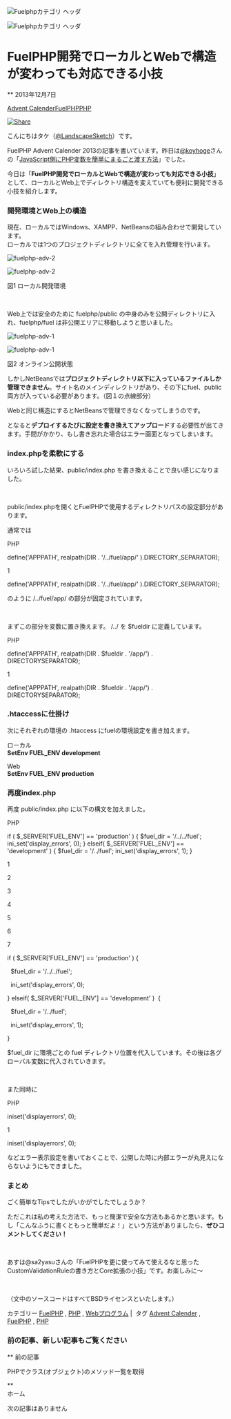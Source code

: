 ![Fuelphpカテゴリ ヘッダ](http://worktoolsmith.com/wp-content/plugins/lazy-load/images/1x1.trans.gif)

![Fuelphpカテゴリ ヘッダ](http://worktoolsmith.com/wp-content/uploads/2012/12/Fuelphp-header-780x340.jpg)

FuelPHP開発でローカルとWebで構造が変わっても対応できる小技
==========================================================

** 2013年12月7日

[Advent Calender](/tag/advent-calender/)[FuelPHP](/tag/fuelphp/)[PHP](/tag/php/)

[](http://www.addtoany.com/add_to/facebook?linkurl=http%3A%2F%2Fworktoolsmith.com%2F2013%2F12%2Ffuelphp-advent-2013%2F&linkname=FuelPHP%E9%96%8B%E7%99%BA%E3%81%A7%E3%83%AD%E3%83%BC%E3%82%AB%E3%83%AB%E3%81%A8Web%E3%81%A7%E6%A7%8B%E9%80%A0%E3%81%8C%E5%A4%89%E3%82%8F%E3%81%A3%E3%81%A6%E3%82%82%E5%AF%BE%E5%BF%9C%E3%81%A7%E3%81%8D%E3%82%8B%E5%B0%8F%E6%8A%80 "Facebook")[](http://www.addtoany.com/add_to/twitter?linkurl=http%3A%2F%2Fworktoolsmith.com%2F2013%2F12%2Ffuelphp-advent-2013%2F&linkname=FuelPHP%E9%96%8B%E7%99%BA%E3%81%A7%E3%83%AD%E3%83%BC%E3%82%AB%E3%83%AB%E3%81%A8Web%E3%81%A7%E6%A7%8B%E9%80%A0%E3%81%8C%E5%A4%89%E3%82%8F%E3%81%A3%E3%81%A6%E3%82%82%E5%AF%BE%E5%BF%9C%E3%81%A7%E3%81%8D%E3%82%8B%E5%B0%8F%E6%8A%80 "Twitter")[](http://www.addtoany.com/add_to/google_plus?linkurl=http%3A%2F%2Fworktoolsmith.com%2F2013%2F12%2Ffuelphp-advent-2013%2F&linkname=FuelPHP%E9%96%8B%E7%99%BA%E3%81%A7%E3%83%AD%E3%83%BC%E3%82%AB%E3%83%AB%E3%81%A8Web%E3%81%A7%E6%A7%8B%E9%80%A0%E3%81%8C%E5%A4%89%E3%82%8F%E3%81%A3%E3%81%A6%E3%82%82%E5%AF%BE%E5%BF%9C%E3%81%A7%E3%81%8D%E3%82%8B%E5%B0%8F%E6%8A%80 "Google+")[](http://www.addtoany.com/add_to/pocket?linkurl=http%3A%2F%2Fworktoolsmith.com%2F2013%2F12%2Ffuelphp-advent-2013%2F&linkname=FuelPHP%E9%96%8B%E7%99%BA%E3%81%A7%E3%83%AD%E3%83%BC%E3%82%AB%E3%83%AB%E3%81%A8Web%E3%81%A7%E6%A7%8B%E9%80%A0%E3%81%8C%E5%A4%89%E3%82%8F%E3%81%A3%E3%81%A6%E3%82%82%E5%AF%BE%E5%BF%9C%E3%81%A7%E3%81%8D%E3%82%8B%E5%B0%8F%E6%8A%80 "Pocket")[![Share](http://worktoolsmith.com/wp-content/plugins/add-to-any/share_save_171_16.png)](http://www.addtoany.com/share_save)

こんにちはタケ（[@LandscapeSketch](https://twitter.com/LandscapeSketch)）です。

FuelPHP Advent Calender 2013の記事を書いています。昨日は[@koyhoge](https://twitter.com/koyhoge)さんの「[JavaScript側にPHP変数を簡単にまるごと渡す方法](http://d.hatena.ne.jp/koyhoge/20131206)」でした。

今日は「**FuelPHP開発でローカルとWebで構造が変わっても対応できる小技**」として、ローカルとWeb上でディレクトリ構造を変えていても便利に開発できる小技を紹介します。

### 開発環境とWeb上の構造

現在、ローカルではWindows、XAMPP、NetBeansの組み合わせで開発しています。\
 ローカルでは1つのプロジェクトディレクトリに全てを入れ管理を行います。

![fuelphp-adv-2](http://worktoolsmith.com/wp-content/plugins/lazy-load/images/1x1.trans.gif)

![fuelphp-adv-2](http://worktoolsmith.com/wp-content/uploads/2013/12/fuelphp-adv-2-500x336.png)

図1 ローカル開発環境

 

Web上では安全のために fuelphp/public の中身のみを公開ディレクトリに入れ、fuelphp/fuel は非公開エリアに移動しようと思いました。

![fuelphp-adv-1](http://worktoolsmith.com/wp-content/plugins/lazy-load/images/1x1.trans.gif)

![fuelphp-adv-1](http://worktoolsmith.com/wp-content/uploads/2013/12/fuelphp-adv-1.png)

図2 オンライン公開状態

しかしNetBeansでは**プロジェクトディレクトリ以下に入っているファイルしか管理できません**。サイト名のメインディレクトリがあり、その下にfuel、public両方が入っている必要があります。（図１の点線部分）

Webと同じ構造にするとNetBeansで管理できなくなってしまうのです。

となると**デプロイするたびに設定を書き換えてアップロード**する必要性が出てきます。手間がかかり、もし書き忘れた場合はエラー画面となってしまいます。

### index.phpを柔軟にする

いろいろ試した結果、public/index.php を書き換えることで良い感じになりました。

 

public/index.phpを開くとFuelPHPで使用するディレクトリパスの設定部分があります。

通常では

PHP

define('APPPATH', realpath(DIR . '/../fuel/app/' ).DIRECTORY\_SEPARATOR);

1

define('APPPATH', realpath(DIR . '/../fuel/app/' ).DIRECTORY\_SEPARATOR);

のように /../fuel/app/ の部分が固定されています。

 

まずこの部分を変数に置き換えます。 /../ を \$fueldir に定義しています。

PHP

define('APPPATH', realpath(DIR . \$fueldir . '/app/') . DIRECTORYSEPARATOR);

1

define('APPPATH', realpath(DIR . \$fueldir . '/app/') . DIRECTORYSEPARATOR);

### .htaccessに仕掛け

次にそれぞれの環境の .htaccess にfuelの環境設定を書き加えます。

ローカル\
 **SetEnv FUEL\_ENV development**

Web\
 **SetEnv FUEL\_ENV production**

### 再度index.php

再度 public/index.php に以下の構文を加えました。

PHP

if ( \$\_SERVER['FUEL\_ENV'] == 'production' ) { \$fuel\_dir = '/../../fuel'; ini\_set('display\_errors', 0); } elseif( \$\_SERVER['FUEL\_ENV'] == 'development' ) { \$fuel\_dir = '/../fuel'; ini\_set('display\_errors', 1); }

1

2

3

4

5

6

7

if ( \$\_SERVER['FUEL\_ENV'] == 'production' ) {

  \$fuel\_dir = '/../../fuel';

  ini\_set('display\_errors', 0);

} elseif( \$\_SERVER['FUEL\_ENV'] == 'development' )  {

  \$fuel\_dir = '/../fuel';

  ini\_set('display\_errors', 1);

}

\$fuel\_dir に環境ごとの fuel ディレクトリ位置を代入しています。その後は各グローバル変数に代入されていきます。

 

また同時に

PHP

iniset('displayerrors', 0);

1

iniset('displayerrors', 0);

などエラー表示設定を書いておくことで、公開した時に内部エラーが丸見えにならないようにもできました。

### まとめ

ごく簡単なTipsでしたがいかがでしたでしょうか？

ただこれは私の考えた方法で、もっと簡潔で安全な方法もあるかと思います。もし「こんなふうに書くともっと簡単だよ！」という方法がありましたら、**ぜひコメントしてください！**

 

あすは@sa2yasuさんの「FuelPHPを更に使ってみて使えるなと思ったCustomValidationRuleの書き方とCore拡張の小技」です。お楽しみに～

 

（文中のソースコードはすべてBSDライセンスといたします。）

カテゴリー [FuelPHP](http://worktoolsmith.com/category/webprogram/fuelphp/ "FuelPHP の投稿をすべて表示") , [PHP](http://worktoolsmith.com/category/webprogram/php/ "PHP の投稿をすべて表示") , [Webプログラム](http://worktoolsmith.com/category/webprogram/ "Webプログラム の投稿をすべて表示") |  タグ [Advent Calender](/tag/advent-calender/) , [FuelPHP](/tag/fuelphp/) , [PHP](/tag/php/)

### 前の記事、新しい記事もご覧ください

[](http://worktoolsmith.com/2013/10/php-get-class-methods/)

** 前の記事

PHPでクラス(オブジェクト)のメソッド一覧を取得 [](http://worktoolsmith.com)

**\
 ホーム

次の記事はありません
